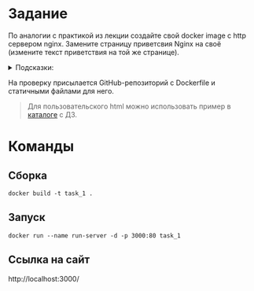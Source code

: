 # Задание
По аналогии с практикой из лекции создайте свой docker image с http сервером nginx. Замените страницу приветсвия Nginx на своё (измените текст приветствия на той же странице).

<details>
<summary>Подсказки:</summary>
В официальном образе nginx стандартный путь к статичным файлам `/usr/share/nginx/html`.  
</details>

На проверку присылается GitHub-репозиторий с Dockerfile и статичными файлами для него.

> Для пользовательского html можно использовать пример в [каталоге](html/) с ДЗ.

# Команды 

## Сборка

```
docker build -t task_1 .
```

## Запуск

```
docker run --name run-server -d -p 3000:80 task_1
```

## Ссылка на сайт

http://localhost:3000/

